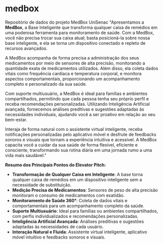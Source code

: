 # medbox
Repositório de dados do projeto MedBox UniSenac 
"Apresentamos a **MedBox**, a Base Inteligente que transforma qualquer caixa de remédios em uma poderosa ferramenta para monitoramento de saúde. Com a MedBox, você não precisa trocar sua caixa atual; basta posicioná-la sobre nossa base inteligente, e ela se torna um dispositivo conectado e repleto de recursos avançados.

A MedBox acompanha de forma precisa a administração dos seus medicamentos por meio de sensores de alta precisão, monitorando a quantidade exata de medicamentos utilizados. Além disso, ela coleta dados vitais como frequência cardíaca e temperatura corporal, e monitora aspectos comportamentais, proporcionando um acompanhamento completo e personalizado da sua saúde.

Com suporte multiusuário, a MedBox é ideal para famílias e ambientes compartilhados, permitindo que cada pessoa tenha seu próprio perfil e receba recomendações personalizadas. Utilizando Inteligência Artificial avançada, fornecemos análises preditivas e sugestões adaptadas às necessidades individuais, ajudando você a ser proativo em relação ao seu bem-estar.

Interaja de forma natural com o assistente virtual inteligente, receba notificações personalizadas pelo aplicativo móvel e desfrute de feedbacks sonoros e visuais que tornam a experiência intuitiva e acessível. A MedBox capacita você a cuidar da sua saúde de forma flexível, eficiente e consciente, transformando sua rotina diária em uma jornada rumo a uma vida mais saudável."

**Resumo dos Principais Pontos do Elevator Pitch:**

- **Transformação de Qualquer Caixa em Inteligente**: A base torna qualquer caixa de remédios em um dispositivo inteligente sem a necessidade de substituição.
- **Medição Precisa de Medicamentos**: Sensores de peso de alta precisão monitoram o consumo de medicamentos com exatidão.
- **Monitoramento de Saúde 360°**: Coleta de dados vitais e comportamentais para um acompanhamento completo da saúde.
- **Suporte Multiusuário**: Ideal para famílias ou ambientes compartilhados, com perfis individualizados e recomendações personalizadas.
- **Inteligência Artificial Avançada**: Análises preditivas e sugestões adaptadas às necessidades de cada usuário.
- **Interação Natural e Fluida**: Assistente virtual inteligente, aplicativo móvel intuitivo e feedbacks sonoros e visuais.
